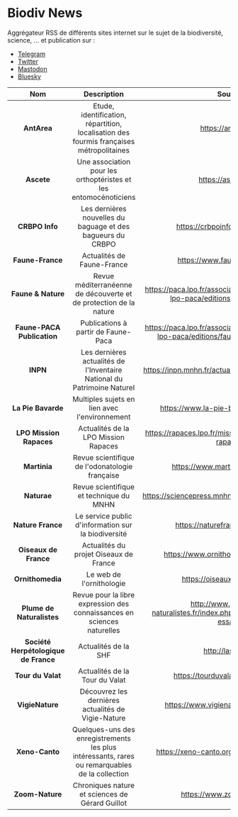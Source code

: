 # Biodiv News

Aggrégateur RSS de différents sites internet sur le sujet de la biodiversité, science, ... et publication sur : 

 * [Telegram](https://t.me/biodiv_news)
 * [Twitter](https://twitter.com/Biodiv_News)
 * [Mastodon](https://piaille.fr/@Biodiv_News)
 * [Bluesky](https://bsky.app/profile/biodiv-news.bsky.social)


| Nom | Description | Source |
|:---:|:---:|:---:|
| **AntArea** | Etude, identification, répartition, localisation des fourmis françaises métropolitaines | https://antarea.fr/ |
| **Ascete** | Une association pour les orthoptéristes et les entomocénoticiens | https://ascete.org/ |
| **CRBPO Info** | Les dernières nouvelles du baguage et des bagueurs du CRBPO | https://crbpoinfo.blogspot.com/ |
| **Faune-France** | Actualités de Faune-France | https://www.faune-france.org/ |
| **Faune & Nature** | Revue méditerranéenne de découverte et de protection de la nature | https://paca.lpo.fr/association-protection-nature-lpo-paca/editions/faune-et-nature |
| **Faune-PACA Publication** | Publications à partir de Faune-Paca | https://paca.lpo.fr/association-protection-nature-lpo-paca/editions/faune-paca-publication |
| **INPN** | Les dernières actualités de l'Inventaire National du Patrimoine Naturel | https://inpn.mnhn.fr/actualites/sommaire-actualites |
| **La Pie Bavarde** | Multiples sujets en lien avec l'environnement | https://www.la-pie-bavarde.com/articles |
| **LPO Mission Rapaces** | Actualités de la LPO Mission Rapaces | https://rapaces.lpo.fr/mission-rapaces/actualites-rapaces |
| **Martinia** | Revue scientifique de l'odonatologie française | https://www.martinia.insectes.org/ |
| **Naturae** | Revue scientifique et technique du MNHN | https://sciencepress.mnhn.fr/fr/periodiques/naturae |
| **Nature France** | Le service public d'information sur la biodiversité | https://naturefrance.fr/actualites |
| **Oiseaux de France** | Actualités du projet Oiseaux de France | https://www.ornithomedia.com/breves/ |
| **Ornithomedia** | Le web de l'ornithologie | https://oiseauxdefrance.org/ |
| **Plume de Naturalistes** | Revue pour la libre expression des connaissances en sciences naturelles | http://www.plume-de-naturalistes.fr/index.php/numeros/articles-et-essais/ |
| **Société Herpétologique de France** | Actualités de la SHF | http://lashf.org/ |
| **Tour du Valat** | Actualités de la Tour du Valat | https://tourduvalat.org/actualites/ |
| **VigieNature** | Découvrez les dernières actualités de Vigie-Nature | https://www.vigienature.fr/fr/actualites |
| **Xeno-Canto** | Quelques-uns des enregistrements les plus intéressants, rares ou remarquables de la collection | https://xeno-canto.org/collection/spotlights |
| **Zoom-Nature** | Chroniques nature et sciences de Gérard Guillot | https://www.zoom-nature.fr/ |
